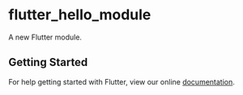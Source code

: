 # flutter_hello_module

A new Flutter module.

## Getting Started

For help getting started with Flutter, view our online
[documentation](https://flutter.dev/).
